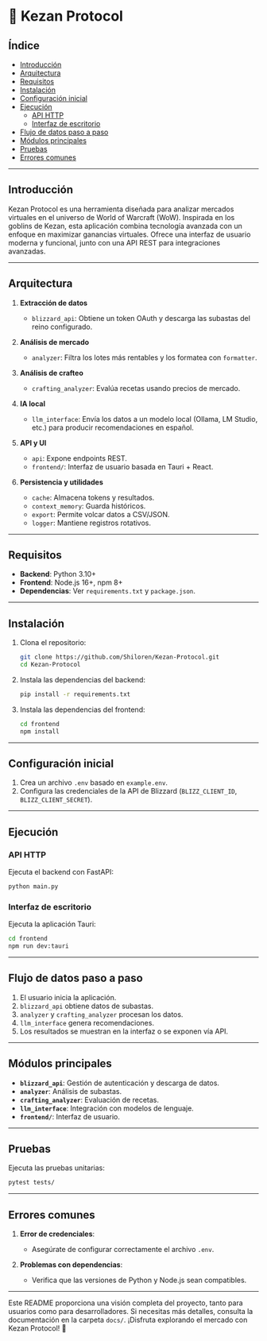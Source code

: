 # 🧠 Kezan Protocol

## Índice
- [Introducción](#introducción)
- [Arquitectura](#arquitectura)
- [Requisitos](#requisitos)
- [Instalación](#instalación)
- [Configuración inicial](#configuración-inicial)
- [Ejecución](#ejecución)
  - [API HTTP](#api-http)
  - [Interfaz de escritorio](#interfaz-de-escritorio)
- [Flujo de datos paso a paso](#flujo-de-datos-paso-a-paso)
- [Módulos principales](#módulos-principales)
- [Pruebas](#pruebas)
- [Errores comunes](#errores-comunes)

---

## Introducción
Kezan Protocol es una herramienta diseñada para analizar mercados virtuales en el universo de World of Warcraft (WoW). Inspirada en los goblins de Kezan, esta aplicación combina tecnología avanzada con un enfoque en maximizar ganancias virtuales. Ofrece una interfaz de usuario moderna y funcional, junto con una API REST para integraciones avanzadas.

---

## Arquitectura

1. **Extracción de datos**
   - `blizzard_api`: Obtiene un token OAuth y descarga las subastas del reino configurado.

2. **Análisis de mercado**
   - `analyzer`: Filtra los lotes más rentables y los formatea con `formatter`.

3. **Análisis de crafteo**
   - `crafting_analyzer`: Evalúa recetas usando precios de mercado.

4. **IA local**
   - `llm_interface`: Envía los datos a un modelo local (Ollama, LM Studio, etc.) para producir recomendaciones en español.

5. **API y UI**
   - `api`: Expone endpoints REST.
   - `frontend/`: Interfaz de usuario basada en Tauri + React.

6. **Persistencia y utilidades**
   - `cache`: Almacena tokens y resultados.
   - `context_memory`: Guarda históricos.
   - `export`: Permite volcar datos a CSV/JSON.
   - `logger`: Mantiene registros rotativos.

---

## Requisitos
- **Backend**: Python 3.10+
- **Frontend**: Node.js 16+, npm 8+
- **Dependencias**: Ver `requirements.txt` y `package.json`.

---

## Instalación

1. Clona el repositorio:
   ```bash
   git clone https://github.com/Shiloren/Kezan-Protocol.git
   cd Kezan-Protocol
   ```

2. Instala las dependencias del backend:
   ```bash
   pip install -r requirements.txt
   ```

3. Instala las dependencias del frontend:
   ```bash
   cd frontend
   npm install
   ```

---

## Configuración inicial

1. Crea un archivo `.env` basado en `example.env`.
2. Configura las credenciales de la API de Blizzard (`BLIZZ_CLIENT_ID`, `BLIZZ_CLIENT_SECRET`).

---

## Ejecución

### API HTTP
Ejecuta el backend con FastAPI:
```bash
python main.py
```

### Interfaz de escritorio
Ejecuta la aplicación Tauri:
```bash
cd frontend
npm run dev:tauri
```

---

## Flujo de datos paso a paso
1. El usuario inicia la aplicación.
2. `blizzard_api` obtiene datos de subastas.
3. `analyzer` y `crafting_analyzer` procesan los datos.
4. `llm_interface` genera recomendaciones.
5. Los resultados se muestran en la interfaz o se exponen vía API.

---

## Módulos principales
- **`blizzard_api`**: Gestión de autenticación y descarga de datos.
- **`analyzer`**: Análisis de subastas.
- **`crafting_analyzer`**: Evaluación de recetas.
- **`llm_interface`**: Integración con modelos de lenguaje.
- **`frontend/`**: Interfaz de usuario.

---

## Pruebas
Ejecuta las pruebas unitarias:
```bash
pytest tests/
```

---

## Errores comunes
1. **Error de credenciales**:
   - Asegúrate de configurar correctamente el archivo `.env`.

2. **Problemas con dependencias**:
   - Verifica que las versiones de Python y Node.js sean compatibles.

---

Este README proporciona una visión completa del proyecto, tanto para usuarios como para desarrolladores. Si necesitas más detalles, consulta la documentación en la carpeta `docs/`. ¡Disfruta explorando el mercado con Kezan Protocol! 🚀
